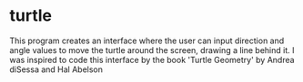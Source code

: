 # turtle
This program creates an interface where the user can input direction and angle values to move the turtle around the screen, drawing a line behind it. I was inspired to code this interface by the book 'Turtle Geometry' by Andrea diSessa and Hal Abelson 
